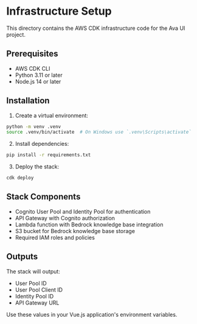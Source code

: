 # Infrastructure Setup

This directory contains the AWS CDK infrastructure code for the Ava UI project.

## Prerequisites

- AWS CDK CLI
- Python 3.11 or later
- Node.js 14 or later

## Installation

1. Create a virtual environment:
```bash
python -m venv .venv
source .venv/bin/activate  # On Windows use `.venv\Scripts\activate`
```

2. Install dependencies:
```bash
pip install -r requirements.txt
```

3. Deploy the stack:
```bash
cdk deploy
```

## Stack Components

- Cognito User Pool and Identity Pool for authentication
- API Gateway with Cognito authorization
- Lambda function with Bedrock knowledge base integration
- S3 bucket for Bedrock knowledge base storage
- Required IAM roles and policies

## Outputs

The stack will output:
- User Pool ID
- User Pool Client ID
- Identity Pool ID
- API Gateway URL

Use these values in your Vue.js application's environment variables.